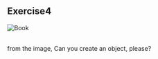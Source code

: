## Exercise4

![Book](https://github.com/Laknonglak/JSD5-WEB-JS2-Exercise4/assets/67027761/91669a65-b07b-4259-a601-d9eab18d97d8) 
<br>
<br>

from the image, Can you create an object, please?

